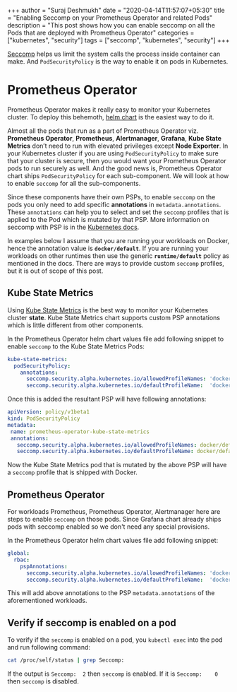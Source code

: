 +++
author = "Suraj Deshmukh"
date = "2020-04-14T11:57:07+05:30"
title = "Enabling Seccomp on your Prometheus Operator and related Pods"
description = "This post shows how you can enable seccomp on all the Pods that are deployed with Prometheus Operator"
categories = ["kubernetes", "security"]
tags = ["seccomp", "kubernetes", "security"]
+++

[Seccomp](https://en.wikipedia.org/wiki/Seccomp) helps us limit the system calls the process inside container can make. And `PodSecurityPolicy` is the way to enable it on pods in Kubernetes.

# Prometheus Operator

Prometheus Operator makes it really easy to monitor your Kubernetes cluster. To deploy this behemoth, [helm chart](https://github.com/helm/charts/tree/master/stable/prometheus-operator) is the easiest way to do it.

Almost all the pods that run as a part of Prometheus Operator viz. **Prometheus Operator**, **Prometheus**, **Alertmanager**, **Grafana**, **Kube State Metrics** don’t need to run with elevated privileges except **Node Exporter**. In your Kubernetes cluster if you are using `PodSecurityPolicy` to make sure that your cluster is secure, then you would want your Prometheus Operator pods to run securely as well. And the good news is, Prometheus Operator chart ships `PodSecurityPolicy` for each sub-component. We will look at how to enable `seccomp` for all the sub-components.

Since these components have their own PSPs, to enable `seccomp` on the pods you only need to add specific **annotations** in `metadata.annotations`. These `annotations` can help you to select and set the `seccomp` profiles that is applied to the Pod which is mutated by that PSP. More information on seccomp with PSP is in the [Kubernetes docs](https://kubernetes.io/docs/concepts/policy/pod-security-policy/).

In examples below I assume that you are running your workloads on Docker, hence the annotation value is **`docker/default`**. If you are running your workloads on other runtimes then use the generic **`runtime/default`** policy as mentioned in the docs. There are ways to provide custom `seccomp` profiles, but it is out of scope of this post.

## Kube State Metrics

Using [Kube State Metrics](https://github.com/kubernetes/kube-state-metrics) is the best way to monitor your Kubernetes cluster **state**. Kube State Metrics chart supports custom PSP annotations which is little different from other components.

In the Prometheus Operator helm chart values file add following snippet to enable `seccomp` to the Kube State Metrics Pods:

```yaml
kube-state-metrics:
  podSecurityPolicy:
    annotations:
      seccomp.security.alpha.kubernetes.io/allowedProfileNames: 'docker/default'
      seccomp.security.alpha.kubernetes.io/defaultProfileName:  'docker/default'
```

Once this is added the resultant PSP will have following annotations:

```yaml
apiVersion: policy/v1beta1
kind: PodSecurityPolicy
metadata:
 name: prometheus-operator-kube-state-metrics
 annotations:
   seccomp.security.alpha.kubernetes.io/allowedProfileNames: docker/default
   seccomp.security.alpha.kubernetes.io/defaultProfileName: docker/default
```

Now the Kube State Metrics pod that is mutated by the above PSP will have a `seccomp` profile that is shipped with Docker.

## Prometheus Operator

For workloads Prometheus, Prometheus Operator, Alertmanager here are steps to enable `seccomp` on those pods. Since Grafana chart already ships pods with seccomp enabled so we don't need any special provisions.

In the Prometheus Operator helm chart values file add following snippet:

```yaml
global:
  rbac:
    pspAnnotations:
      seccomp.security.alpha.kubernetes.io/allowedProfileNames: 'docker/default'
      seccomp.security.alpha.kubernetes.io/defaultProfileName:  'docker/default'
```

This will add above annotations to the PSP `metadata.annotations` of the aforementioned workloads.

## Verify if seccomp is enabled on a pod

To verify if the `seccomp` is enabled on a pod, you `kubectl exec` into the pod and run following command:

```bash
cat /proc/self/status | grep Seccomp:
```

If the output is `Seccomp:	2` then `seccomp` is enabled. If it is `Seccomp:	0` then `seccomp` is disabled.
